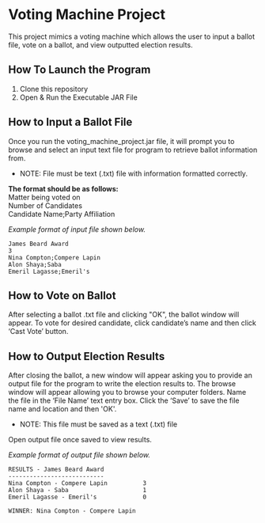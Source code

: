 # Voting Machine Project
This project mimics a voting machine which allows the user to input a ballot file, vote on a ballot, and view outputted election results. 

## How To Launch the Program
1. Clone this repository
2. Open & Run the Executable JAR File

## How to Input a Ballot File
Once you run the voting_machine_project.jar file, it will prompt you to browse and select an input text file for program to retrieve ballot information from. 

* NOTE: File must be text (.txt) file with information formatted correctly. 
       
**The format should be as follows:**        
Matter being voted on        
Number of Candidates         
Candidate Name;Party Affiliation         
        
*Example format of input file shown below.*

```
James Beard Award
3
Nina Compton;Compere Lapin
Alon Shaya;Saba
Emeril Lagasse;Emeril's
```
## How to Vote on Ballot
After selecting a ballot .txt file and clicking "OK", the ballot window will appear. To vote for desired candidate, click candidate’s name and then click ‘Cast Vote’ button.

## How to Output Election Results
After closing the ballot, a new window will appear asking you to provide an output file for the 
program to write the election results to. The browse window will appear allowing you to browse your computer folders. Name the file in the ‘File Name’ text entry box. Click the ‘Save’ to save the file name and location and then 'OK'. 
     
* NOTE: This file must be saved as a text (.txt) file

Open output file once saved to view results.

*Example format of output file shown below.*
```
RESULTS - James Beard Award
---------------------------
Nina Compton - Compere Lapin          3
Alon Shaya - Saba                     1
Emeril Lagasse - Emeril's             0
      
WINNER: Nina Compton - Compere Lapin
```
        
